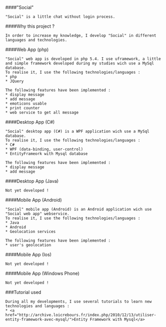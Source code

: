 ####"Social"

	"Social" is a little chat without login process.
	
####Why this project ?

	In order to increase my knowledge, I develop "Social" in different languages and technologies.

####Web App (php)

	"Social" web app is developed in php 5.4. I use uframework, a little and simple framework developed during my studies wich use a MySql database.
	To realise it, I use the following technologies/languages :
	* php
	* JQuery
	
	The following features have been implemented :
	* display message
	* add message
	* emoticons usable
	* print counter
	* web service to get all message

####Desktop App (C#)

	"Social" desktop app (C#) is a WPF application wich use a MySql database.
	To realise it, I use the following technologies/languages :
	* C#
	* WPF (data-binding, user-control)
	* EntityFrameork with Mysql database
	
	The following features have been implemented :
	* display message
	* add message

####Desktop App (Java)

	Not yet developed !

####Mobile App (Android)

	"Social" mobile app (Android) is an Android application wich use "Social web app" webservice.
	To realise it, I use the following technologies/languages :
	* Java
	* Android
	* Geolocation services
	
	The following features have been implemented :
	* user's geolocation

####Mobile App (Ios)

	Not yet developed !

####Mobile App (Windows Phone)

	Not yet developed !
	
###Tutorial used

	During all my developments, I use several tutorials to learn new technologies and languages :
	* <a href="http://archive.loicrebours.fr/index.php/2010/12/13/utiliser-entity-framework-avec-mysql/">Entity Framework with Mysql</a>
